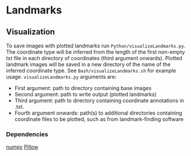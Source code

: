 # Landmarks

## Visualization

To save images with plotted landmarks run `Python/visualizeLandmarks.py`. The coordinate type will be inferred from the length of the first non-empty txt file in each directory of coordinates (third argument onwards). Plotted landmark images will be saved in a new directory of the name of the inferred coordinate type. See `Bash/visualizeLandmarks.sh` for example usage. `visualizeLandmarks.py` arguments are: 

- First argument: path to directory containing base images
- Second argument: path to write output (plotted landmarks)
- Third argument: path to directory containing coordinate annotations in .txt.
- Fourth argument onwards: path(s) to additional directories containing coordinate files to be plotted, such as from landmark-finding software

### Dependencies

[numpy](http://www.numpy.org/)
[Pillow](https://github.com/python-pillow/Pillow)

